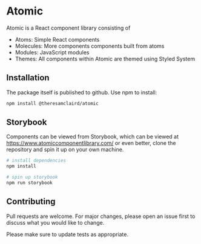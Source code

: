 # Atomic
Atomic is a React component library consisting of

- Atoms: Simple React components
- Molecules: More components components built from atoms
- Modules: JavaScript modules
- Themes: All components within Atomic are themed using Styled System

## Installation

The package itself is published to github. Use npm to install:

```bash
npm install @theresamclaird/atomic
```

## Storybook

Components can be viewed from Storybook, which can be viewed at https://www.atomiccomponentlibrary.com/ or even better, clone the repository and spin it up on your own machine.

```bash
# install dependencies
npm install

# spin up storybook
npm run storybook
```

## Contributing

Pull requests are welcome. For major changes, please open an issue first
to discuss what you would like to change.

Please make sure to update tests as appropriate.
